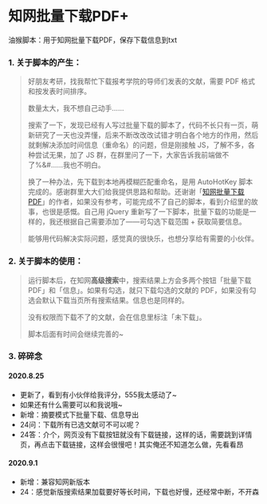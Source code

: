 # 知网批量下载PDF+
油猴脚本：用于知网批量下载PDF，保存下载信息到txt

### 1. 关于脚本的产生：

> 好朋友考研，找我帮忙下载报考学院的导师们发表的文献，需要 PDF 格式和按发表时间排序。
>
> 数量太大，我不想自己动手……
>
> 搜索了一下，发现已经有人写过批量下载的脚本了，代码不长只有一页，萌新研究了一天也没弄懂，后来不断改改改试错才明白各个地方的作用，然后就剩解决添加时间信息（重命名）的问题，但是刚接触 JS，了解不多，各种尝试无果，加了 JS 群，在群里问了一下，大家告诉我前端做不了%&#……我也不明白。
>
> 换了一种办法，先下载到本地再模糊匹配重命名，是用 AutoHotKey 脚本完成的。感谢群里大大们给我提供思路和帮助。还谢谢「[知网批量下载PDF](https://greasyfork.org/zh-CN/scripts/382730-%E7%9F%A5%E7%BD%91%E6%89%B9%E9%87%8F%E4%B8%8B%E8%BD%BDpdf)」的作者，如果没有参考，可能完成不了自己的脚本，看到介绍里的故事，也很是感慨。自己用 jQuery 重新写了一下脚本，批量下载的功能是一样的，我还根据自己需要添加了——可勾选下载范围 + 获取简要信息。
>
> 能够用代码解决实际问题，感觉真的很快乐，也想分享给有需要的小伙伴。



### 2. 关于脚本的使用：

> 运行脚本后，在知网**高级搜索**中，搜索结果上方会多两个按钮「批量下载PDF」和「信息」。如果有勾选，就只下载勾选的文献的 PDF，如果没有勾选会默认下载当页所有搜索结果。信息也是同样的。
>
> 没有权限而下载不了的文献，会在信息里标注「未下载」。
>
> 脚本后面有时间会继续完善的~



### 3. 碎碎念

#### 2020.8.25

- 更新了，看到有小伙伴给我评分，555我太感动了~
- 如果还有什么需要可以和我说哦~
- 新增：摘要模式下批量下载、信息导出
- 24问：下载所有已选文献可不可以呢？
- 24答：介个，网页没有下载按钮就没有下载链接，这样的话，需要跳到详情页，再点击下载链接，这样会很慢吧！其实俺还不知道怎么做，先看看昂

#### 2020.9.1

- 新增：兼容知网新版本
- 24：感觉新版搜索结果加载要好等长时间，下载也好慢，还经常中断，不开森
